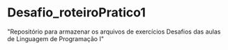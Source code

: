 # Desafio_roteiroPratico1
"Repositório para armazenar os arquivos de exercícios Desafios das aulas de Linguagem de  Programação I"
